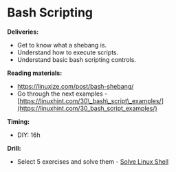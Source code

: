 # Bash Scripting

**Deliveries:**

- Get to know what a shebang is.
- Understand how to execute scripts.
- Understand basic bash scripting controls.

**Reading materials:**

- https://linuxize.com/post/bash-shebang/
- Go through the next examples - [https://linuxhint.com/30\_bash\_script\_examples/](https://linuxhint.com/30_bash_script_examples/)

**Timing:**

- DIY: 16h

**Drill:**

- Select 5 exercises and solve them - [Solve Linux Shell](https://www.hackerrank.com/domains/shell)
